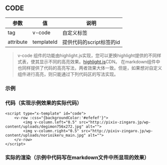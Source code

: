 ## CODE
参数 | 值 | 说明 |
------------ | -------------| -------|
tag | v-code| 自定义标签 
attribute | templateId | 提供代码的script标签的id 
> v-code 组件的功能由highlight.js实现，您可以更换highlight提供的不同样式表，使其显示不同的高亮效果。[highlight.js](http://www.bootcdn.cn/highlight.js/)CDN。
在markdown组件中也同样提供了代码的高亮写法，两者效果大体一致。但是，如果想对自定义组件进行高亮，则只能通过下列代码区的写法实现。

### 示例
<v-code :templateId="'code'">
</v-code>

<script type="x-template" id="code">
<v-row :css="{backgroundColor:'#efefef'}">
	<img v-column.left="0.5" src="http://pixiv-zingaro.jp/wp-content/uploads/degimon756x272.jpg" alt="">
	<img v-column.right="0.5" src="http://pixiv-zingaro.jp/wp-content/uploads/norioikeru_main.jpg" alt="">
</v-row>
</script>



### 代码（实现示例效果的实际代码）
<v-code :templateId="'code2'">
</v-code>

<script type="x-template" id="code2">
<v-code :templateId="'code'">
</v-code>
</script>

```
<script type="x-template" id="code">
	<v-row :css="{backgroundColor:'#efefef'}">
		<img v-column.left="0.5" src="http://pixiv-zingaro.jp/wp-content/uploads/degimon756x272.jpg" alt="">
		<img v-column.right="0.5" src="http://pixiv-zingaro.jp/wp-content/uploads/norioikeru_main.jpg" alt="">
	</v-row>
</script>
```

### 实际的渲染（示例中代码写在markdown文件中所显现的效果）

<v-row :css="{backgroundColor:'#efefef'}">
	<img v-column.left="0.5" src="http://pixiv-zingaro.jp/wp-content/uploads/degimon756x272.jpg" alt="">
	<img v-column.right="0.5" src="http://pixiv-zingaro.jp/wp-content/uploads/norioikeru_main.jpg" alt="">
</v-row>

